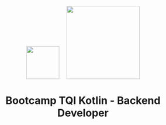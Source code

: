 <div align="center">
  <span>
    <img width="90px" src="https://hermes.dio.me/tracks/4c796cee-bef5-4048-8fbe-260527c11f45.png"> &nbsp; &nbsp;
    <img width="200px" src="https://hermes.digitalinnovation.one/assets/diome/logo-full.svg">
  </span>

  # Bootcamp TQI Kotlin - Backend Developer
</div>
